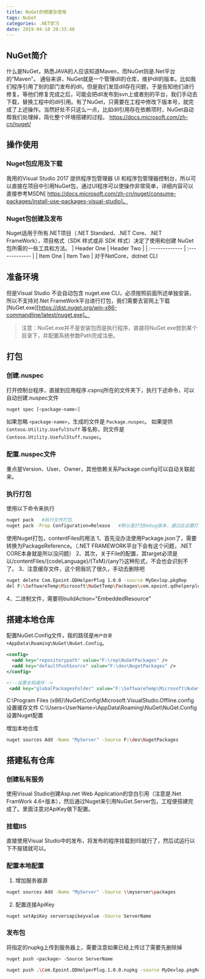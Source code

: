 ```yaml
---
title: NuGet的搭建及使用
tags: NuGet
categories: .NET学习
date: 2019-04-18 20:33:48
---
```



## NuGet简介
什么是NuGet，熟悉JAVA的人应该知道Maven，而NuGet则是.Net平台的“Maven”。
通俗来讲，NuGet就是一个管理dll的仓库，维护dll的版本。比如我们程序引用了别的部门发布的dll，但是我们发现dll存在问题，于是告知他们进行修复。等他们修复完成之后，可能会把dll发布到svn上或者别的平台，我们手动去下载，替换工程中的dll引用。有了NuGet，只需要在工程中修改下版本号，就完成了上述操作。当然好处不只这么一点，比如dll引用存在依赖项时，NuGet自动帮我们处理掉，简化整个环境搭建的过程。
https://docs.microsoft.com/zh-cn/nuget/

## 操作使用
### Nuget包应用及下载
我用的Visual Studio 2017 提供程序包管理器 UI 和程序包管理器控制台，所以可以直接在项目中引用NuGet包，通过UI程序可以使操作非常简单，详细内容可以直接参考MSDN[
https://docs.microsoft.com/zh-cn/nuget/consume-packages/install-use-packages-visual-studio]。

### Nuget包创建及发布
Nuget适用于所有.NET项目（.NET Standard、.NET Core、.NET FrameWork），项目格式（SDK 样式或非 SDK 样式）决定了使用和创建 NuGet 包所需的一些工具和方法。
| Header One     | Header Two     |
| :------------- | :------------- |
| Item One       | Item Two       |
对于NetCore，dotnet CLI


## 准备环境
但是Visual Studio 不会自动包含 nuget.exe CLI，必须按照前面所述单独安装，所以不支持对.Net FrameWork平台进行打包，我们需要去官网上下载[NuGet.exe][https://dist.nuget.org/win-x86-commandline/latest/nuget.exe]。
>注意：NuGet.exe并不是安装包而是执行程序，直接将NuGet.exe放到某个目录下，并配置系统参数Path完成注册。

<!--more-->

## 打包
### 创建.nuspec
打开控制台程序，直接到应用程序.csproj所在的文件夹下，执行下述命令，可以自动创建.nuspec文件
```bash
nuget spec [<package-name>]
```
如果忽略 `<package-name>`，生成的文件是 `Package.nuspec`。 如果提供 `Contoso.Utility.UsefulStuff` 等名称，则文件是 `Contoso.Utility.UsefulStuff.nuspec`。

### 配置.nuspec文件
重点是Version、User、Owner，其他依赖关系Package.config可以自动关联起来。

### 执行打包
使用以下命令来执行
```bash
nuget pack   #执行文件打包
nuget pack -Prop Configuration=Release   #默认是打包Debug版本，通过此设置打包Release版本
```

使用Nuget打包，contentFiles的用法
1、首先没办法使用Package.json了，需要转换为PackageReference。（.NET FRAMEWORK平台下会有这个问题，.NET CORE本身就是所以没问题）
2、其次，关于File的配置，其target必须是以/contentFiles/{codeLanguage}/{TxM}/{any?}这种形式，不会也会识别不了。
3、注意缓存文件，这个把我坑了很久，手动去删除吧
```bash
nuget delete Com.Epoint.QDHelperPlug 1.0.0 -source MyDevlop.pkgRep
del F:\SoftwareTemp\Microsoft\NuGetTemp\Packages\com.epoint.qdhelperplug
```
4、二进制文件，需要将buildAction="EmbeddedResource"

## 搭建本地仓库
配置NuGet.Config文件，我的路径是`用户目录+AppData\Roaming\NuGet\NuGet.Config`。

```xml
<config>
  <add key="repositorypath" value="F:\rep\NuGetPackages" />
  <add key="defaultPushSource" value="F:\dev\NugetPackages" />
</config>

<!--设置全局缓存-->
 <add key="globalPackagesFolder" value="F:\SoftwareTemp\Microsoft\NuGetTemp\Packages" />
```

C:\Program Files (x86)\NuGet\Config\Microsoft.VisualStudio.Offline.config 设置缓存文件
C:\Users\<UserName>\AppData\Roaming\NuGet\NuGet.Config 设置Nuget配置

增加本地仓库
```bash
nuget sources Add -Name "MyServer" -Source F:\dev\NugetPackages
```

## 搭建私有仓库

### 创建私有服务
使用Visual Studio创建Asp.net Web Application的空白引用（注意是.Net FramWork 4.6+版本），然后通过Nuget来引用NuGet.Server包，工程便搭建完成了。里面注意对ApiKey做下配置。

### 挂载IIS
直接使用Visual Studio中的发布，将发布的程序挂载到IIS就行了，然后试运行以下不报错就可以。

### 配置本地配置

1. 增加服务器源
```bash
nuget sources Add -Name "MyServer" -Source \\myserver\packages
```

2. 配置连接ApiKey
```bash
nuget setApiKey serversapikeyvalue -Source ServerName
```

### 发布包
将指定的nupkg上传到服务器上，需要注意如果已经上传过了需要先删除掉
```bash
nuget push <package> -Source ServerName

nuget push .\Com.Epoint.QDHelperPlug.1.0.0.nupkg -source MyDevlop.pkgRep
```
